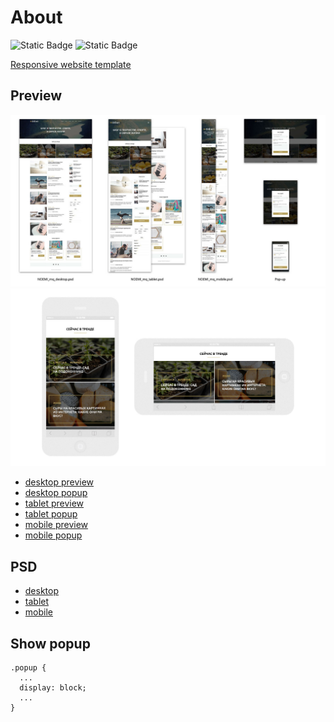 # About
![Static Badge](https://img.shields.io/badge/html5%20-%20%23000000?logo=HTML5)
![Static Badge](https://img.shields.io/badge/css3%20-%20%23000000?logo=CSS3&logoColor=%231572B6)

[Responsive website template](https://nfadeaway.github.io/responsive-website-template-01/)
## Preview
![preview](/sources/layouts.jpg)
![preview](/sources/rotation.jpg)
- [desktop preview](/sources/NOEMI_mq_desktop.jpg)
- [desktop popup](/sources/NOEMI_mq_desktop_popup.jpg)
- [tablet preview](/sources/NOEMI_mq_tablet.jpg)
- [tablet popup](/sources/NOEMI_mq_tablet_popup.jpg)
- [mobile preview](/sources/NOEMI_mq_mobile.jpg)
- [mobile popup](/sources/NOEMI_mq_mobile_popup.jpg)

## PSD
- [desktop](/sources/psd/NOEMI_mq_desktop.psd)
- [tablet](/sources/psd/NOEMI_mq_tablet.psd)
- [mobile](/sources/psd/NOEMI_mq_mobile.psd)

## Show popup
```
.popup {
  ...
  display: block;
  ...
}
```
